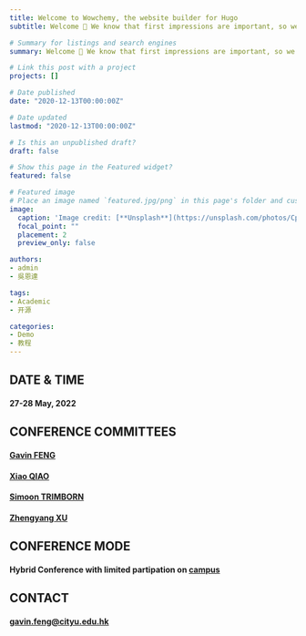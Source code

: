 ```yaml
---
title: Welcome to Wowchemy, the website builder for Hugo
subtitle: Welcome 👋 We know that first impressions are important, so we've populated your new site with some initial content to help you get familiar with everything in no time.

# Summary for listings and search engines
summary: Welcome 👋 We know that first impressions are important, so we've populated your new site with some initial content to help you get familiar with everything in no time.

# Link this post with a project
projects: []

# Date published
date: "2020-12-13T00:00:00Z"

# Date updated
lastmod: "2020-12-13T00:00:00Z"

# Is this an unpublished draft?
draft: false

# Show this page in the Featured widget?
featured: false

# Featured image
# Place an image named `featured.jpg/png` in this page's folder and customize its options here.
image:
  caption: 'Image credit: [**Unsplash**](https://unsplash.com/photos/CpkOjOcXdUY)'
  focal_point: ""
  placement: 2
  preview_only: false

authors:
- admin
- 吳恩達

tags:
- Academic
- 开源

categories:
- Demo
- 教程
---
```

## DATE & TIME

#### 27-28 May, 2022

## CONFERENCE COMMITTEES

#### [Gavin FENG](https://www.gavinfeng702.com/)
#### [Xiao QIAO](https://sites.google.com/site/xiaoqiao10/) 
#### [Simoon TRIMBORN](https://www.simontrimborn.de/)
#### [Zhengyang XU](https://sites.google.com/view/zhengyxu)

## CONFERENCE MODE

#### Hybrid Conference with limited partipation on [campus](https://www.cityu.edu.hk/about/campus/map)

## CONTACT
#### gavin.feng@cityu.edu.hk

